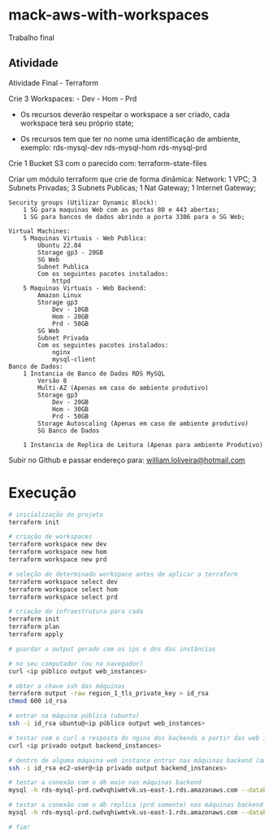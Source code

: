 # mack-aws-with-workspaces
Trabalho final


## Atividade
Atividade Final - Terraform

Crie 3 Workspaces:
    - Dev
    - Hom
    - Prd

- Os recursos deverão respeitar o workspace a ser criado, cada workspace terá seu próprio state;

- Os recursos tem que ter no nome uma identificação de ambiente, exemplo:
    rds-mysql-dev
    rds-mysql-hom
    rds-mysql-prd

Crie 1 Bucket S3 com o parecido com: terraform-state-files

Criar um módulo terraform que crie de forma dinâmica:
    Network:
        1 VPC; 
        3 Subnets Privadas;
        3 Subnets Publicas;
        1 Nat Gateway;
        1 Internet Gateway;

    Security groups (Utilizar Dynamic Block):
        1 SG para maquinas Web com as portas 80 e 443 abertas;
        1 SG para bancos de dados abrindo a porta 3306 para o SG Web;

    Virtual Machines:
        5 Maquinas Virtuais - Web Publica: 
            Ubuntu 22.04
            Storage gp3 - 20GB
            SG Web
            Subnet Publica
            Com os seguintes pacotes instalados:
                httpd
        5 Maquinas Virtuais - Web Backend: 
            Amazon Linux
            Storage gp3 
                Dev - 10GB
                Hom - 20GB
                Prd - 50GB
            SG Web
            Subnet Privada
            Com os seguintes pacotes instalados:
                nginx
                mysql-client
    Banco de Dados:
        1 Instancia de Banco de Dados RDS MySQL
            Versão 8
            Multi-AZ (Apenas em caso de ambiente produtivo)
            Storage gp3 
                Dev - 20GB
                Hom - 30GB
                Prd - 50GB
            Storage Autoscaling (Apenas em caso de ambiente produtivo)
            SG Banco de Dados

        1 Instancia de Replica de Leitura (Apenas para ambiente Produtivo)

Subir no Github e passar endereço para: william.loliveira@hotmail.com


# Execução

```sh
# inicialização do projeto
terraform init

# criação de workspaces
terraform workspace new dev
terraform workspace new hom
terraform workspace new prd

# seleção de determinado workspace antes de aplicar o terraform
terraform workspace select dev
terraform workspace select hom
terraform workspace select prd

# criação de infraestrutura para cada 
terraform init
terraform plan
terraform apply

# guardar o output gerado com os ips e dns das instâncias

# no seu computador (ou no navegador)
curl <ip público output web_instances>

# obter a chave ssh das máquinas
terraform output -raw region_1_tls_private_key > id_rsa
chmod 600 id_rsa

# entrar na máquina pública (ubuntu)
ssh -i id_rsa ubuntu@<ip público output web_instances>

# testar com o curl a resposta do nginx dos backends a partir das web instances
curl <ip privado output backend_instances>

# dentro de alguma máquina web instance entrar nas máquinas backend (amazon linux 2)
ssh -i id_rsa ec2-user@<ip privado output backend_instances>

# testar a conexão com o db main nas máquinas backend
mysql -h rds-mysql-prd.cwdvqhiwmtvk.us-east-1.rds.amazonaws.com --database=mydb -u mydb --password=admin123

# testar a conexão com o db replica (prd somente) nas máquinas backend
mysql -h rds-mysql-prd.cwdvqhiwmtvk.us-east-1.rds.amazonaws.com --database=mydb -u mydb --password=admin123

# fim!
```
